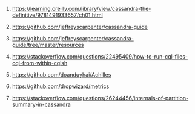 1) https://learning.oreilly.com/library/view/cassandra-the-definitive/9781491933657/ch01.html

2) https://github.com/jeffreyscarpenter/cassandra-guide

3) https://github.com/jeffreyscarpenter/cassandra-guide/tree/master/resources

4) https://stackoverflow.com/questions/22495409/how-to-run-cql-files-cql-from-within-cqlsh

5) https://github.com/doanduyhai/Achilles

6) https://github.com/dropwizard/metrics

7) https://stackoverflow.com/questions/26244456/internals-of-partition-summary-in-cassandra

